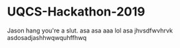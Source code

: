 # UQCS-Hackathon-2019
Jason hang you're a slut.
asa
asa
aaa
lol
asa
jhvsdfwvhrvk
asdosadjashhwqwquhffhwq
